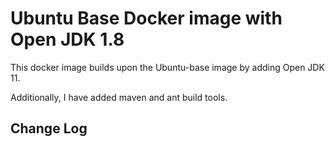 # Ubuntu Base Docker image with Open JDK 1.8

This docker image builds upon the Ubuntu-base image by adding Open JDK 11.

Additionally, I have added maven and ant build tools.

## Change Log
